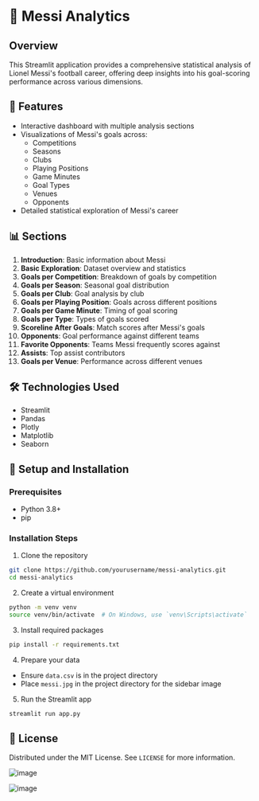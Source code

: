 # 🐐 Messi Analytics

## Overview
This Streamlit application provides a comprehensive statistical analysis of Lionel Messi's football career, offering deep insights into his goal-scoring performance across various dimensions.

## 🌟 Features
- Interactive dashboard with multiple analysis sections
- Visualizations of Messi's goals across:
  - Competitions
  - Seasons
  - Clubs
  - Playing Positions
  - Game Minutes
  - Goal Types
  - Venues
  - Opponents
- Detailed statistical exploration of Messi's career

## 📊 Sections
1. **Introduction**: Basic information about Messi
2. **Basic Exploration**: Dataset overview and statistics
3. **Goals per Competition**: Breakdown of goals by competition
4. **Goals per Season**: Seasonal goal distribution
5. **Goals per Club**: Goal analysis by club
6. **Goals per Playing Position**: Goals across different positions
7. **Goals per Game Minute**: Timing of goal scoring
8. **Goals per Type**: Types of goals scored
9. **Scoreline After Goals**: Match scores after Messi's goals
10. **Opponents**: Goal performance against different teams
11. **Favorite Opponents**: Teams Messi frequently scores against
12. **Assists**: Top assist contributors
13. **Goals per Venue**: Performance across different venues

## 🛠 Technologies Used
- Streamlit
- Pandas
- Plotly
- Matplotlib
- Seaborn

## 🚀 Setup and Installation

### Prerequisites
- Python 3.8+
- pip

### Installation Steps
1. Clone the repository
```bash
git clone https://github.com/yourusername/messi-analytics.git
cd messi-analytics
```

2. Create a virtual environment
```bash
python -m venv venv
source venv/bin/activate  # On Windows, use `venv\Scripts\activate`
```

3. Install required packages
```bash
pip install -r requirements.txt
```

4. Prepare your data
- Ensure `data.csv` is in the project directory
- Place `messi.jpg` in the project directory for the sidebar image

5. Run the Streamlit app
```bash
streamlit run app.py
```

## 📜 License
Distributed under the MIT License. See `LICENSE` for more information.

![image](https://github.com/user-attachments/assets/bad5acb1-2059-4a94-a4a9-59e544ebfe42)

![image](https://github.com/user-attachments/assets/dcff561f-95e9-4020-ad9d-cfcb6767c278)

